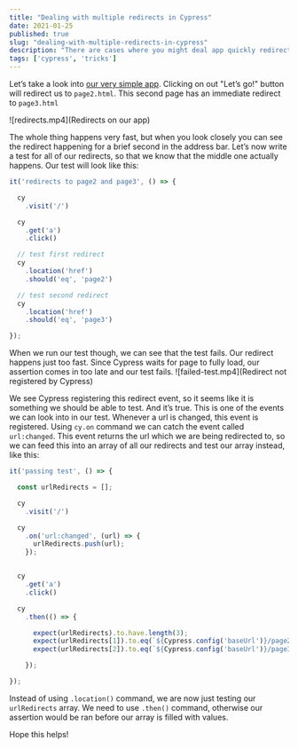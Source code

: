 ```yaml
---
title: "Dealing with multiple redirects in Cypress"
date: 2021-01-25
published: true
slug: "dealing-with-multiple-redirects-in-cypress"
description: "There are cases where you might deal app quickly redirecting through multiple pages. Chances are that Cypress will not register the page in the middle of redirect chain. In this post I will show you ways you can deal with this."
tags: ['cypress', 'tricks']
---
```

Let’s take a look into [our very simple app](https://github.com/filiphric/multiple-redirects). Clicking on out "Let’s go!" button will redirect us to `page2.html`. This second page has an immediate redirect to `page3.html`

![redirects.mp4](Redirects on our app)

The whole thing happens very fast, but when you look closely you can see the redirect happening for a brief second in the address bar. Let’s now write a test for all of our redirects, so that we know that the middle one actually happens. Our test will look like this:

```js
it('redirects to page2 and page3', () => {

  cy
    .visit('/')

  cy
    .get('a')
    .click()

  // test first redirect
  cy
    .location('href')
    .should('eq', 'page2')

  // test second redirect
  cy
    .location('href')
    .should('eq', 'page3')

});
```
When we run our test though, we can see that the test fails. Our redirect happens just too fast. Since Cypress waits for page to fully load, our assertion comes in too late and our test fails.
![failed-test.mp4](Redirect not registered by Cypress)

We see Cypress registering this redirect event, so it seems like it is something we should be able to test. And it’s true. This is one of the events we can look into in our test. Whenever a url is changed, this event is registered. Using `cy.on` command we can catch the event called `url:changed`. This event returns the url which we are being redirected to, so we can feed this into an array of all our redirects and test our array instead, like this:

```js
it('passing test', () => {

  const urlRedirects = [];

  cy
    .visit('/')

  cy
    .on('url:changed', (url) => {
      urlRedirects.push(url);
    });


  cy
    .get('a')
    .click()

  cy
    .then(() => {

      expect(urlRedirects).to.have.length(3);
      expect(urlRedirects[1]).to.eq(`${Cypress.config('baseUrl')}/page2`);
      expect(urlRedirects[2]).to.eq(`${Cypress.config('baseUrl')}/page3`);

    });

});
```
Instead of using `.location()` command, we are now just testing our `urlRedirects` array. We need to use `.then()` command, otherwise our assertion would be ran before our array is filled with values.

Hope this helps!